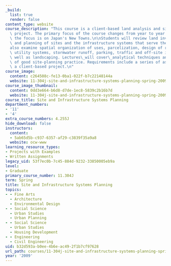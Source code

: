 ```yaml
---
_build:
  list: true
  render: false
content_type: website
course_description: "This course is a client-based land analysis and site planning\
  \ project. The primary focus of the course changes from year to year. This year\
  \ the focus is on Japan's New Towns.\n\nStudents will review land inventory, analysis,\
  \ and planning of sites and the infrastructure systems that serve them.\_They will\_\
  also examine spatial organization of uses, parcelization, design of roadways, grading,\
  \ utility systems, stormwater runoff, parking, traffic and off-site impacts, as\
  \ well as landscaping. Lectures\_will cover\_analytical techniques and examples\
  \ of good site-planning practice. Requirements include a series of assignments and\
  \ a client-based project.\n"
course_image:
  content: c264508c-fe13-0ba1-022f-b7c22148144a
  website: 11-304j-site-and-infrastructure-systems-planning-spring-2009
course_image_thumbnail:
  content: 0dd3e664-b6d8-d7de-1ec8-5839c2b16b7d
  website: 11-304j-site-and-infrastructure-systems-planning-spring-2009
course_title: Site and Infrastructure Systems Planning
department_numbers:
- '11'
- '4'
extra_course_numbers: 4.255J
hide_download: false
instructors:
  content:
  - 5ab65d5b-c937-6357-af29-c3839f35a9a8
  website: ocw-www
learning_resource_types:
- Projects with Examples
- Written Assignments
legacy_uid: 53f7ec0b-7c45-884d-9232-33850005eb9a
level:
- Graduate
primary_course_number: 11.304J
term: Spring
title: Site and Infrastructure Systems Planning
topics:
- - Fine Arts
  - Architecture
  - Environmental Design
- - Social Science
  - Urban Studies
  - Urban Planning
- - Social Science
  - Urban Studies
  - Housing Development
- - Engineering
  - Civil Engineering
uid: b32d593a-b0ee-4b6e-ac49-2f1b7cf97628
url_path: courses/11-304j-site-and-infrastructure-systems-planning-spring-2009
year: '2009'
---
```

